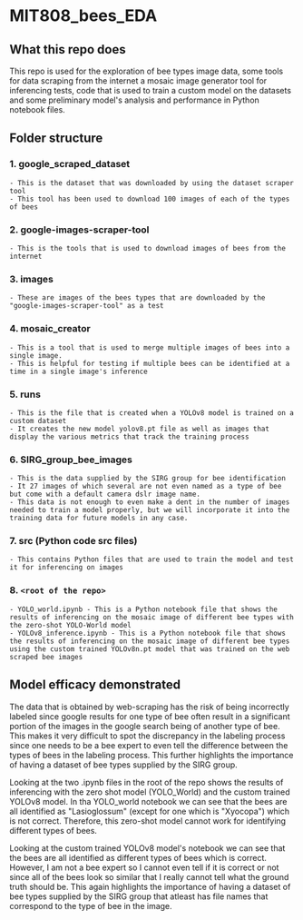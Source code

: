 # MIT808_bees_EDA

## What this repo does

This repo is used for the exploration of bee types image data, some tools for data scraping from the internet a mosaic image generator tool for inferencing tests, code that is used to train a custom model on the datasets and some preliminary model's analysis and performance in Python notebook files.

## Folder structure

### 1. google_scraped_dataset
    - This is the dataset that was downloaded by using the dataset scraper tool
    - This tool has been used to download 100 images of each of the types of bees

### 2. google-images-scraper-tool
    - This is the tools that is used to download images of bees from the internet

### 3. images
    - These are images of the bees types that are downloaded by the "google-images-scraper-tool" as a test

### 4. mosaic_creator
    - This is a tool that is used to merge multiple images of bees into a single image.
    - This is helpful for testing if multiple bees can be identified at a time in a single image's inference

### 5. runs
    - This is the file that is created when a YOLOv8 model is trained on a custom dataset
    - It creates the new model yolov8.pt file as well as images that display the various metrics that track the training process

### 6. SIRG_group_bee_images
    - This is the data supplied by the SIRG group for bee identification
    - It 27 images of which several are not even named as a type of bee but come with a default camera dslr image name.
    - This data is not enough to even make a dent in the number of images needed to train a model properly, but we will incorporate it into the training data for future models in any case.

### 7. src (Python code src files)
    - This contains Python files that are used to train the model and test it for inferencing on images

### 8. `<root of the repo>`
    - YOLO_world.ipynb - This is a Python notebook file that shows the results of inferencing on the mosaic image of different bee types with the zero-shot YOLO-World model
    - YOLOv8_inference.ipynb - This is a Python notebook file that shows the results of inferencing on the mosaic image of different bee types using the custom trained YOLOv8n.pt model that was trained on the web scraped bee images

## Model efficacy demonstrated

The data that is obtained by web-scraping has the risk of being incorrectly labeled since google results for one type of bee often result in a significant portion of the images in the google search being of another type of bee. This makes it very difficult to spot the discrepancy in the labeling process since one needs to be a bee expert to even tell the difference between the types of bees in the labeling process. This further highlights the importance of having a dataset of bee types supplied by the SIRG group.   

Looking at the two .ipynb files in the root of the repo shows the results of inferencing with the zero shot model (YOLO_World) and the custom trained YOLOv8 model. In tha YOLO_world notebook we can see that the bees are all identified as "Lasioglossum" (except for one which is "Xyocopa") which is not correct. Therefore, this zero-shot model cannot work for identifying different types of bees.   

Looking at the custom trained YOLOv8 model's notebook we can see that the bees are all identified as different types of bees which is correct. However, I am not a bee expert so I cannot even tell if it is correct or not since all of the bees look so similar that I really cannot tell what the ground truth should be. This again highlights the importance of having a dataset of bee types supplied by the SIRG group that atleast has file names that correspond to the type of bee in the image.
